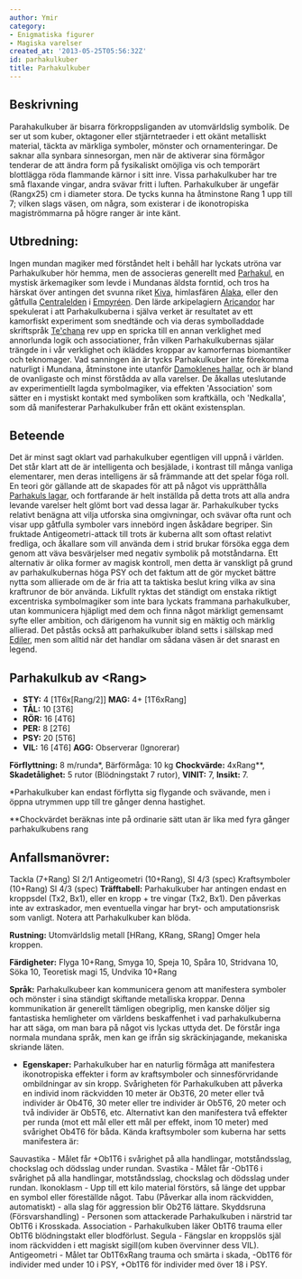 ```yaml
---
author: Ymir
category:
- Enigmatiska figurer
- Magiska varelser
created_at: '2013-05-25T05:56:32Z'
id: parhakulkuber
title: Parhakulkuber
---
```

## Beskrivning

Parahakulkuber är bisarra förkroppsliganden av utomvärldslig symbolik. De ser ut som kuber, oktagoner eller stjärntetraeder i ett okänt metalliskt material, täckta av märkliga symboler, mönster och ornamenteringar. De saknar alla synbara sinnesorgan, men när de aktiverar sina förmågor tenderar de att ändra form på fysikaliskt omöjliga vis och temporärt blottlägga röda flammande kärnor i sitt inre. Vissa parhakulkuber har tre små flaxande vingar, andra svävar fritt i luften. Parhakulkuber är ungefär (Rangx25) cm i diameter stora. De tycks kunna ha åtminstone Rang 1 upp till 7; vilken slags väsen, om några, som existerar i de ikonotropiska magiströmmarna på högre ranger är inte känt.

## Utbredning:

Ingen mundan magiker med förståndet helt i behåll har lyckats utröna var Parhakulkuber hör hemma, men de associeras generellt med [Parhakul], en mystisk ärkemagiker som levde i Mundanas äldsta forntid, och tros ha härskat över antingen det svunna riket [Kiva], himlasfären [Alaka], eller den gåtfulla [Centralelden] i [Empyréen]. Den lärde arkipelagiern [Aricandor] har spekulerat i att Parhakulkuberna i själva verket är resultatet av ett kamorfiskt experiment som snedtände och via deras symbolladdade skriftspråk [Te'chana] rev upp en spricka till en annan verklighet med annorlunda logik och associationer, från vilken Parhakulkubernas själar trängde in i vår verklighet och ikläddes kroppar av kamorfernas biomantiker och teknomager. Vad sanningen än är tycks Parhakulkuber inte förekomma naturligt i Mundana, åtminstone inte utanför [Damoklenes hallar], och är bland de ovanligaste och minst förstådda av alla varelser. De åkallas uteslutande av experimentiellt lagda symbolmagiker, via effekten 'Association' som sätter en i mystiskt kontakt med symboliken som kraftkälla, och 'Nedkalla', som då manifesterar Parhakulkuber från ett okänt existensplan.

## Beteende

Det är minst sagt oklart vad parhakulkuber egentligen vill uppnå i världen. Det står klart att de är intelligenta och besjälade, i kontrast till många vanliga elementarer, men deras intelligens är så främmande att det spelar föga roll. En teori gör gällande att de skapades för att på något vis upprätthålla [Parhakuls lagar], och fortfarande är helt inställda på detta trots att alla andra levande varelser helt glömt bort vad dessa lagar är. Parhakulkuber tycks relativt benägna att vilja utforska sina omgivningar, och svävar ofta runt och visar upp gåtfulla symboler vars innebörd ingen åskådare begriper. Sin fruktade Antigeometri-attack till trots är kuberna allt som oftast relativt fredliga, och åkallare som vill använda dem i strid brukar försöka egga dem genom att väva besvärjelser med negativ symbolik på motståndarna. Ett alternativ är olika former av magisk kontroll, men detta är vanskligt på grund av parhakulkubernas höga PSY och det faktum att de gör mycket bättre nytta som allierade om de är fria att ta taktiska beslut kring vilka av sina kraftrunor de bör använda. Likfullt ryktas det ständigt om enstaka riktigt excentriska symbolmagiker som inte bara lyckats frammana parhakulkuber, utan kommunicera hjäpligt med dem och finna något märkligt gemensamt syfte eller ambition, och därigenom ha vunnit sig en mäktig och märklig allierad. Det påstås också att parhakulkuber ibland setts i sällskap med [Ediler], men som alltid när det handlar om sådana väsen är det snarast en legend.

## Parhakulkub av \<Rang\>

-   **STY:** 4 \[1T6x\[Rang/2\]\] **MAG:** 4+ \[1T6xRang\]
-   **TÅL:** 10 \[3T6\]
-   **RÖR:** 16 \[4T6\]
-   **PER:** 8 \[2T6\]
-   **PSY:** 20 \[5T6\]
-   **VIL:** 16 \[4T6\] **AGG:** Observerar (Ignorerar)

**Förflyttning:** 8 m/runda\*, Bärförmåga: 10 kg **Chockvärde:** 4xRang\*\*, **Skadetålighet:** 5 rutor (Blödningstakt 7 rutor), **VINIT:** 7, **Insikt:** 7.

\*Parhakulkuber kan endast förflytta sig flygande och svävande, men i öppna utrymmen upp till tre gånger denna hastighet.

\*\*Chockvärdet beräknas inte på ordinarie sätt utan är lika med fyra gånger parhakulkubens rang

## Anfallsmanövrer:

Tackla (7+Rang) SI 2/1
Antigeometri (10+Rang), SI 4/3 (spec)
Kraftsymboler (10+Rang) SI 4/3 (spec)
**Träfftabell:** Parhakulkuber har antingen endast en kroppsdel (Tx2, Bx1), eller en kropp + tre vingar (Tx2, Bx1). Den påverkas inte av extraskador, men eventuella vingar har bryt- och amputationsrisk som vanligt. Notera att Parhakulkuber kan blöda.

**Rustning:** Utomvärldslig metall \[HRang, KRang, SRang\] Omger hela kroppen.

**Färdigheter:** Flyga 10+Rang, Smyga 10, Speja 10, Spåra 10, Stridvana 10, Söka 10, Teoretisk magi 15, Undvika 10+Rang

**Språk:** Parhakulkubeer kan kommunicera genom att manifestera symboler och mönster i sina ständigt skiftande metalliska kroppar. Denna kommunikation är generellt tämligen obegriplig, men kanske döljer sig fantastiska hemligheter om världens beskaffenhet i vad parhakulkuberna har att säga, om man bara på något vis lyckas uttyda det. De förstår inga normala mundana språk, men kan ge ifrån sig skräckinjagande, mekaniska skriande läten.

-   **Egenskaper:** Parhakulkuber har en naturlig förmåga att manifestera ikonotropiska effekter i form av kraftsymboler och sinnesförvridande ombildningar av sin kropp. Svårigheten för Parhakulkuben att påverka en individ inom räckvidden 10 meter är Ob3T6, 20 meter eller två individer är Ob4T6, 30 meter eller tre individer är Ob5T6, 20 meter och två individer är Ob5T6, etc. Alternativt kan den manifestera två effekter per runda (mot ett mål eller ett mål per effekt, inom 10 meter) med svårighet Ob4T6 för båda. Kända kraftsymboler som kuberna har setts manifestera är:

Sauvastika - Målet får +Ob1T6 i svårighet på alla handlingar, motståndsslag, chockslag och dödsslag under rundan.
Svastika - Målet får -Ob1T6 i svårighet på alla handlingar, motståndsslag, chockslag och dödsslag under rundan.
Ikonoklasm - Upp till ett kilo material förstörs, så länge det uppbar en symbol eller föreställde något.
Tabu (Påverkar alla inom räckvidden, automatiskt) - alla slag för aggression blir Ob2T6 lättare.
Skyddsruna (Försvarshandling) - Personen som attackerade Parhakulkuben i närstrid tar Ob1T6 i Krosskada.
Association - Parhakulkuben läker Ob1T6 trauma eller Ob1T6 blödningstakt eller blodförlust.
Segula - Fängslar en kroppslös själ inom räckvidden i ett magiskt sigill(om kuben övervinner dess VIL).
Antigeometri - Målet tar Ob1T6xRang trauma och smärta i skada, -Ob1T6 för individer med under 10 i PSY, +Ob1T6 för individer med över 18 i PSY.

  [Parhakul]: Parhakul
  [Kiva]: Kiva
  [Alaka]: Alaka
  [Centralelden]: Centralelden
  [Empyréen]: Empyréen
  [Aricandor]: Aricandor_av_Garandor
  [Te'chana]: Techana
  [Damoklenes hallar]: Damoklenes_hallar
  [Parhakuls lagar]: Parhakuls_lagar
  [Ediler]: Ediler